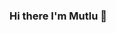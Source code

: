 ### Hi there I'm Mutlu  👋

<!--
**mutlutokk/mutlutokk** is a ✨ _special_ ✨ repository because its `README.md` (this file) appears on your GitHub profile.

Here are some ideas to get you started:

- 🔭 I am passionate about coding and learning new things. 
- 🌱 I’m currently learning everything about Frontend
- 👯 I mostly developed projects using React
- 🤔 📑 [My career journey](https://www.linkedin.com/in/mutlutokk)
- 💬 [Open source projects I've done so far](https://github.com/mutlutokk?tab=repositories)


<h3>Contact me</h3>

[<img align="left" alt="linkedin" src="https://img.shields.io/badge/linkedin-%230077B5.svg?&style=for-the-badge&logo=linkedin&logoColor=white" />][linkedin]
[<img align="left" alt="gmail" src="https://img.shields.io/badge/Gmail-D14836?style=for-the-badge&logo=gmail&logoColor=white" />][gmail]

[linkedin]: https://www.linkedin.com/in/mutlutokk
[gmail]: mailto:mutlutokk@gmail.com


<p><img align="left" src="https://github-readme-stats.vercel.app/api/top-langs?username=mutlutokk&show_icons=true&theme=radical&locale=en&layout=compact" alt="mutlutokk" /></p>
-->
